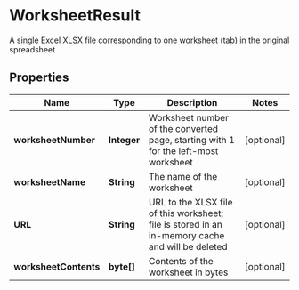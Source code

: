 

# WorksheetResult

A single Excel XLSX file corresponding to one worksheet (tab) in the original spreadsheet
## Properties

Name | Type | Description | Notes
------------ | ------------- | ------------- | -------------
**worksheetNumber** | **Integer** | Worksheet number of the converted page, starting with 1 for the left-most worksheet |  [optional]
**worksheetName** | **String** | The name of the worksheet |  [optional]
**URL** | **String** | URL to the XLSX file of this worksheet; file is stored in an in-memory cache and will be deleted |  [optional]
**worksheetContents** | **byte[]** | Contents of the worksheet in bytes |  [optional]



